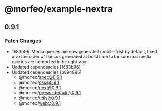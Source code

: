 # @morfeo/example-nextra

## 0.9.1

### Patch Changes

- 1683b96: Media queries are now generated mobile-frist by default, fixed also the order of the css generated at build time to be sure that media queries are computed in he right way
- Updated dependencies [1683b96]
- Updated dependencies [b094895]
  - @morfeo/spec@0.9.1
  - @morfeo/css@0.9.1
  - @morfeo/next@0.9.1
  - @morfeo/preset-default@0.9.1
  - @morfeo/utils@0.9.1
  - @morfeo/web@0.9.1

